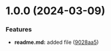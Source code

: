 # 1.0.0 (2024-03-09)


### Features

* **readme.md:** added file ([9028aa5](https://github.com/almos05/git-extended/commit/9028aa5514baa211270f4ebcd5e63ea2548bc790))



